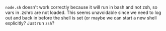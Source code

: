 `node.sh` doesn't work correctly because it will run in bash and not zsh, so vars in .zshrc are not loaded. This seems unavoidable since we need to log out and back in before the shell is set (or maybe we can start a new shell explicitly? Just run `zsh`?
